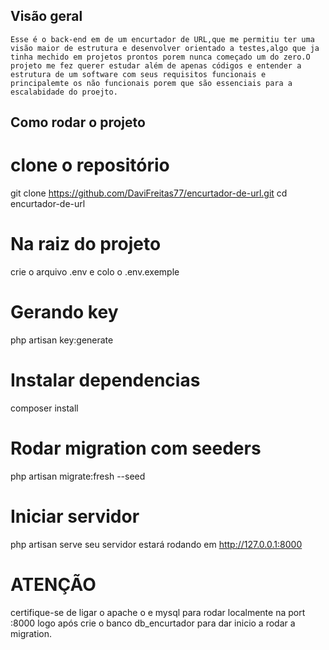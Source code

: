 
## Visão geral

    Esse é o back-end em de um encurtador de URL,que me permitiu ter uma visão maior de estrutura e desenvolver orientado a testes,algo que ja tinha mechido em projetos prontos porem nunca começado um do zero.O projeto me fez querer estudar além de apenas códigos e entender a estrutura de um software com seus requisitos funcionais e principalemte os não funcionais porem que são essenciais para a escalabidade do proejto.


## Como rodar o projeto

# clone o repositório
git clone https://github.com/DaviFreitas77/encurtador-de-url.git
cd encurtador-de-url

# Na raiz do projeto 
crie o arquivo .env e colo o .env.exemple

# Gerando key
php artisan key:generate

# Instalar dependencias
composer install

# Rodar migration com seeders
php artisan migrate:fresh --seed 

# Iniciar servidor
php artisan serve
seu servidor estará rodando em http://127.0.0.1:8000

# ATENÇÃO
certifique-se de ligar o apache o e mysql para rodar localmente na port :8000
logo após crie o banco db_encurtador para dar inicio a rodar a migration.


